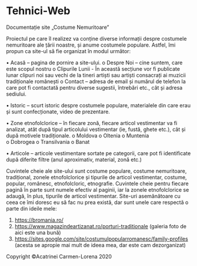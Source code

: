 # Tehnici-Web

Documentație site „Costume Nemuritoare”

Proiectul pe care îl realizez va conține diverse informații despre costumele nemuritoare ale țării noastre, și anume costumele populare. 
Astfel, îmi propun ca site-ul să fie organizat în modul următor:

•	Acasă – pagina de pornire a site-ului.
  o	Despre Noi – cine suntem, care este scopul nostru
  o	Clipurile Lunii - În această secțiune vor fi publicate lunar clipuri noi sau vechi de la tineri artiști sau artiști consacrați ai muzicii tradiționale românești
  o	Contact – adresa de email și numărul de telefon la care pot fi contactată pentru diverse sugestii, întrebări etc., cât și adresa sediului.
  
•	Istoric – scurt istoric despre costumele populare, materialele din care erau și sunt confecționate, video de prezentare.

•	Zone etnofolclorice – în fiecare zonă, fiecare articol vestimentar va fi analizat, atât după tipul articolului vestimentar (ie, fustă, ghete etc.), 
cât și după motivele tradiționale.
  o	Moldova 
  o	Oltenia
  o	Muntenia	
  o	Dobrogea
  o	Transilvania
  o	Banat
  
•	Articole – articole vestimentare sortate pe categorii, care pot fi identificate după diferite filtre (anul aproximativ, material, zonă etc.)

Cuvintele cheie ale site-ului sunt costume populare, costume nemuritoare, tradițional, zonele etnofolclorice și tipurile de articol vestimentar, costume, popular, românesc, etnofolcloric, etnografie.
Cuvintele cheie pentru fiecare pagină în parte sunt numele efectiv al paginii, iar la zonele etnofolclorice se adaugă, în plus, tipurile de articol vestimentar.
Site-uri asemănătoare cu ceea ce îmi doresc eu să fac nu prea există, dar sunt unele care respectă o parte din ideile mele:
1.	https://bromania.ro/
2.	https://www.magazindeartizanat.ro/porturi-traditionale (galeria foto de aici este una bună)
3.	https://sites.google.com/site/costumulpopularromanesc/family-profiles (acesta se apropie mai mult de ideea mea, dar este cam dezorganizat)

Copyright ©Acatrinei Carmen-Lorena 2020
